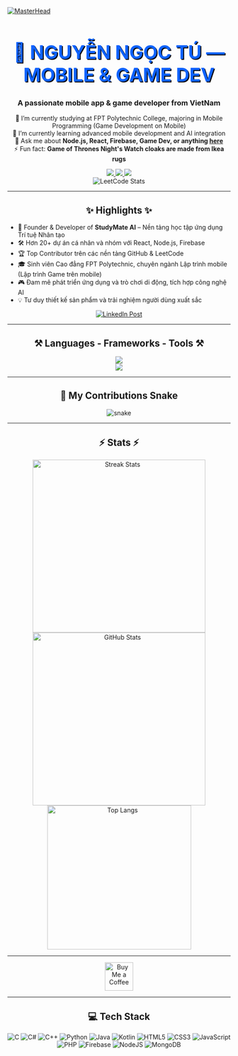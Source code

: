 [![MasterHead](https://firebasestorage.googleapis.com/v0/b/flexi-coding.appspot.com/o/dempgi7-520f8d5f-63d4-4453-8822-dbc149ae27f8.gif?alt=media&token=91c0c7b2-93c3-4029-b011-1a8703c5730d)](https://rishavchanda.io)

<h1 align="center" style="font-weight: bold; font-size: 3em; color: #0f62fe; text-shadow: 2px 2px #000;">🚀 NGUYỄN NGỌC TÚ — MOBILE & GAME DEV</h1>

<h3 align="center">A passionate mobile app & game developer from VietNam</h3>

<div align="center">
 
 🔭 I’m currently studying at FPT Polytechnic College, majoring in Mobile Programming (Game Development on Mobile)  
 🌱 I’m currently learning advanced mobile development and AI integration  
 💬 Ask me about **Node.js, React, Firebase, Game Dev, or anything [here](https://github.com/nguyenngoctufpt)**  
 ⚡ Fun fact: **Game of Thrones Night's Watch cloaks are made from Ikea rugs**

</div>

<div align="center"> 
  <a href="mailto:ngoctufpt203@gmail.com">
    <img src="https://img.shields.io/badge/Gmail-333333?style=for-the-badge&logo=gmail&logoColor=red" />
  </a>
  <a href="https://www.linkedin.com/in/nguyen-ngoc-tu-3453062b3/" target="_blank">
    <img src="https://img.shields.io/badge/LinkedIn-0077B5?style=for-the-badge&logo=linkedin&logoColor=white" />
  </a>
  <a href="https://github.com/nguyenngoctufpt" target="_blank">
    <img src="https://img.shields.io/badge/Portfolio-FF5722?style=for-the-badge&logo=todoist&logoColor=white" />
  </a>
</div>

<div align="center">
  <img src="https://leetcard.jacoblin.cool/nguyenngoctu" alt="LeetCode Stats" />
</div>

<hr/>

<h2 align="center">✨ Highlights ✨</h2>

<ul>
  <li>🚀 Founder & Developer of <strong>StudyMate AI</strong> – Nền tảng học tập ứng dụng Trí tuệ Nhân tạo</li>
  <li>🛠️ Hơn 20+ dự án cá nhân và nhóm với React, Node.js, Firebase</li>
  <li>🏆 Top Contributor trên các nền tảng GitHub & LeetCode</li>
  <li>🎓 Sinh viên Cao đẳng FPT Polytechnic, chuyên ngành Lập trình mobile (Lập trình Game trên mobile)</li>
  <li>🎮 Đam mê phát triển ứng dụng và trò chơi di động, tích hợp công nghệ AI</li>
  <li>💡 Tư duy thiết kế sản phẩm và trải nghiệm người dùng xuất sắc</li>
</ul>

<div align="center">
  <a href="https://www.linkedin.com/in/nguyen-ngoc-tu-3453062b3/" target="_blank">
    <img src="https://img.shields.io/badge/Xem%20bài%20đăng%20nổi%20bật%20trên%20LinkedIn-0A66C2?style=for-the-badge&logo=linkedin&logoColor=white" alt="LinkedIn Post" />
  </a>
</div>

<hr/>

<h2 align="center">⚒️ Languages - Frameworks - Tools ⚒️</h2>

<div align="center">
  <img src="https://skillicons.dev/icons?i=react,bootstrap,mui,html,css,vscode,github,figma,tailwind,git" /><br/>
  <img src="https://skillicons.dev/icons?i=nodejs,python,javascript,typescript,express,firebase,mongodb,c,java,nextjs,mysql,flask" />
</div>

<hr/>

<h2 align="center">🐍 My Contributions Snake</h2>
<div align="center">
  <img  src="https://github.com/{your username}/contribution-cal-snake/blob/master/animation/snake.gif"
       alt="snake" />
</div>

<hr/>

<h2 align="center">⚡ Stats ⚡</h2>

<div align="center">
  <img width="390" src="https://github-readme-streak-stats-salesp07.vercel.app/?user=nguyenngoctufpt&count_private=true&theme=react&border_radius=10" alt="Streak Stats"/>
  <img width="390" src="https://github-readme-stats-salesp07.vercel.app/api?username=nguyenngoctufpt&count_private=true&show_icons=true&theme=react&rank_icon=github&border_radius=10" alt="GitHub Stats"/>
  <img width="325" src="https://github-readme-stats-salesp07.vercel.app/api/top-langs/?username=nguyenngoctufpt&hide=HTML&langs_count=8&layout=compact&theme=react&border_radius=10" alt="Top Langs"/>
</div>

<hr/>

<div align="center">
  <a href='https://ko-fi.com/V7V4RAK9C' target='_blank'>
    <img height='64' style='border:0px;height:64px;' src='https://storage.ko-fi.com/cdn/kofi1.png?v=3' alt='Buy Me a Coffee' />
  </a>
</div>

<hr/>

<h2 align="center">💻 Tech Stack</h2>

<div align="center">

![C](https://img.shields.io/badge/c-%2300599C.svg?style=flat&logo=c&logoColor=white)
![C#](https://img.shields.io/badge/c%23-%23239120.svg?style=flat&logo=c-sharp&logoColor=white)
![C++](https://img.shields.io/badge/c++-%2300599C.svg?style=flat&logo=c%2B%2B&logoColor=white)
![Python](https://img.shields.io/badge/python-3670A0?style=flat&logo=python&logoColor=ffdd54)
![Java](https://img.shields.io/badge/java-%23ED8B00.svg?style=flat&logo=java&logoColor=white)
![Kotlin](https://img.shields.io/badge/kotlin-%230095D5.svg?style=flat&logo=kotlin&logoColor=white)
![HTML5](https://img.shields.io/badge/html5-%23E34F26.svg?style=flat&logo=html5&logoColor=white)
![CSS3](https://img.shields.io/badge/css3-%231572B6.svg?style=flat&logo=css3&logoColor=white)
![JavaScript](https://img.shields.io/badge/javascript-%23323330.svg?style=flat&logo=javascript&logoColor=%23F7DF1E)
![PHP](https://img.shields.io/badge/php-%23777BB4.svg?style=flat&logo=php&logoColor=white)
![Firebase](https://img.shields.io/badge/firebase-%23039BE5.svg?style=flat&logo=firebase)
![NodeJS](https://img.shields.io/badge/node.js-6DA55F?style=flat&logo=node.js&logoColor=white)
![MongoDB](https://img.shields.io/badge/mongodb-%234ea94b.svg?style=flat&logo=mongodb&logoColor=white)

</div>
